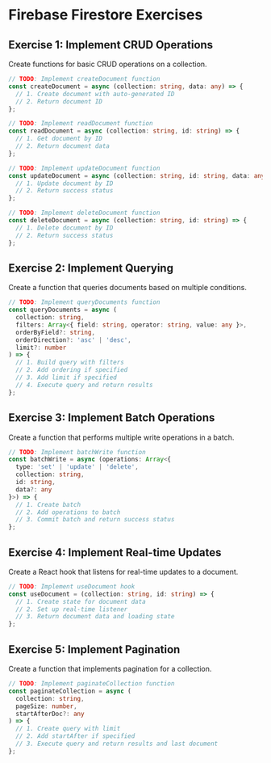 # Firebase Firestore Exercises

## Exercise 1: Implement CRUD Operations

Create functions for basic CRUD operations on a collection.

```typescript
// TODO: Implement createDocument function
const createDocument = async (collection: string, data: any) => {
  // 1. Create document with auto-generated ID
  // 2. Return document ID
};

// TODO: Implement readDocument function
const readDocument = async (collection: string, id: string) => {
  // 1. Get document by ID
  // 2. Return document data
};

// TODO: Implement updateDocument function
const updateDocument = async (collection: string, id: string, data: any) => {
  // 1. Update document by ID
  // 2. Return success status
};

// TODO: Implement deleteDocument function
const deleteDocument = async (collection: string, id: string) => {
  // 1. Delete document by ID
  // 2. Return success status
};
```

## Exercise 2: Implement Querying

Create a function that queries documents based on multiple conditions.

```typescript
// TODO: Implement queryDocuments function
const queryDocuments = async (
  collection: string,
  filters: Array<{ field: string, operator: string, value: any }>,
  orderByField?: string,
  orderDirection?: 'asc' | 'desc',
  limit?: number
) => {
  // 1. Build query with filters
  // 2. Add ordering if specified
  // 3. Add limit if specified
  // 4. Execute query and return results
};
```

## Exercise 3: Implement Batch Operations

Create a function that performs multiple write operations in a batch.

```typescript
// TODO: Implement batchWrite function
const batchWrite = async (operations: Array<{
  type: 'set' | 'update' | 'delete',
  collection: string,
  id: string,
  data?: any
}>) => {
  // 1. Create batch
  // 2. Add operations to batch
  // 3. Commit batch and return success status
};
```

## Exercise 4: Implement Real-time Updates

Create a React hook that listens for real-time updates to a document.

```typescript
// TODO: Implement useDocument hook
const useDocument = (collection: string, id: string) => {
  // 1. Create state for document data
  // 2. Set up real-time listener
  // 3. Return document data and loading state
};
```

## Exercise 5: Implement Pagination

Create a function that implements pagination for a collection.

```typescript
// TODO: Implement paginateCollection function
const paginateCollection = async (
  collection: string,
  pageSize: number,
  startAfterDoc?: any
) => {
  // 1. Create query with limit
  // 2. Add startAfter if specified
  // 3. Execute query and return results and last document
};
```
